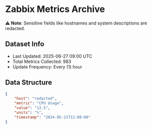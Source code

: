 # Zabbix Metrics Archive

⚠️ **Note**: Sensitive fields like hostnames and system descriptions are redacted.

## Dataset Info
- Last Updated: 2025-06-27 09:00 UTC
- Total Metrics Collected: 983
- Update Frequency: Every (1) hour

## Data Structure
```json
{
    "host": "redacted",
    "metric": "CPU Usage",
    "value": "12.5",
    "units": "%",
    "timestamp": "2024-05-21T12:00:00"
}
```
